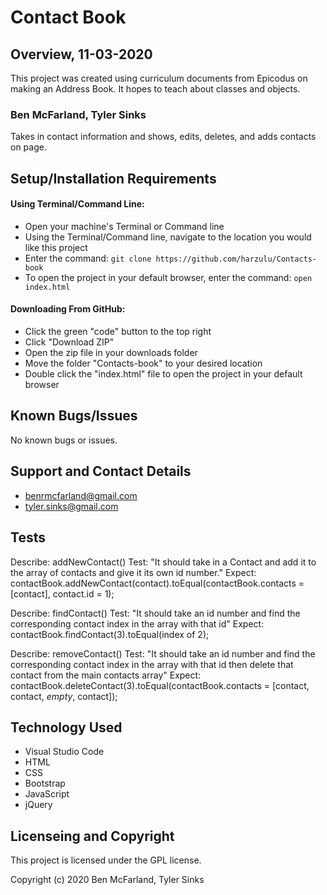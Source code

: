 # Contact Book

## Overview, 11-03-2020
This project was created using curriculum documents from Epicodus on making an Address Book. It hopes to teach about classes and objects.

### Ben McFarland, Tyler Sinks

Takes in contact information and shows, edits, deletes, and adds contacts on page.

## Setup/Installation Requirements

#### Using Terminal/Command Line:
* Open your machine's Terminal or Command line
* Using the Terminal/Command line, navigate to the location you would like this project
* Enter the command: `git clone https://github.com/harzulu/Contacts-book`
* To open the project in your default browser, enter the command: `open index.html`

#### Downloading From GitHub:
* Click the green "code" button to the top right
* Click "Download ZIP"
* Open the zip file in your downloads folder
* Move the folder "Contacts-book" to your desired location
* Double click the "index.html" file to open the project in your default browser

## Known Bugs/Issues

No known bugs or issues.

## Support and Contact Details

* benrmcfarland@gmail.com
* tyler.sinks@gmail.com

## Tests

Describe: addNewContact()
Test: "It should take in a Contact and add it to the array of contacts and give it its own id number."
Expect: contactBook.addNewContact(contact).toEqual(contactBook.contacts = [contact], contact.id = 1);

Describe: findContact()
Test: "It should take an id number and find the corresponding contact index in the array with that id"
Expect: contactBook.findContact(3).toEqual(index of 2);

Describe: removeContact()
Test: "It should take an id number and find the corresponding contact index in the array with that id then delete that contact from the main contacts array"
Expect: contactBook.deleteContact(3).toEqual(contactBook.contacts = [contact, contact, _empty_, contact]);

## Technology Used

* Visual Studio Code
* HTML
* CSS
* Bootstrap
* JavaScript
* jQuery

## Licenseing and Copyright

This project is licensed under the GPL license.

Copyright (c) 2020 Ben McFarland, Tyler Sinks